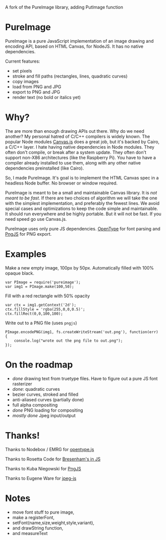A fork of the PureImage library, adding PutImage function

PureImage
==============

PureImage is a pure JavaScript implementation of an image drawing and encoding
API, based on HTML Canvas, for NodeJS. It has no native dependencies.  

Current features:

* set pixels
* stroke and fill paths (rectangles, lines, quadratic curves)
* copy images
* load from PNG and JPG
* export to PNG and JPG
* render text (no bold or italics yet)


Why?
====

The are more than enough drawing APIs out there. Why do we need another? My
personal hatred of C/C++ compilers is widely known. The popular
Node modules [Canvas.js](https://github.com/Automattic/node-canvas) does a great
job, but it's backed by Cairo, a C/C++ layer. I hate having native dependencies
in Node modules. They often don't compile, or break after a system update. They
often don't support non-X86 architectures (like the Raspberry Pi). You have
to have a compiler already installed to use them, along with any other native
dependencies preinstalled (like Cairo).  

So, I made PureImage. It's goal is to implement the HTML Canvas spec in a headless
Node buffer. No browser or window required.

PureImage is meant to be a small and maintainable Canvas library.
It is *not meant to be fast*.  If there are two choices of algorithm we will
take the one with the simplest implementation, and preferably the fewest lines.
We avoid special cases and optimizations to keep the code simple and maintainable.
It should run everywhere and be highly portable. But it will not be fast. If you
need speed go use Canvas.js.

PureImage uses only pure JS dependencies.  [OpenType](https://github.com/nodebox/opentype.js/)
for font parsing and [PngJS](https://github.com/niegowski/node-pngjs) for PNG export.



Examples
=========


Make a new empty image, 100px by 50px. Automatically filled with 100% opaque black.

```
var PImage = require('pureimage');
var img1 = PImage.make(100,50);
```

Fill with a red rectangle with 50% opacity

```
var ctx = img1.getContext('2d');
ctx.fillStyle = 'rgba(255,0,0,0.5)';
ctx.fillRect(0,0,100,100);
```

Write out to a PNG file (uses `pngjs`)

```
PImage.encodePNG(img1, fs.createWriteStream('out.png'), function(err) {
    console.log("wrote out the png file to out.png");
});
```



On the roadmap
===============


* *done* drawing text from truetype files. Have to figure out a pure JS font rasterizer
* *done*: quadratic curves
* bezier curves, stroked and filled
* anti-aliased curves (partially done)
* full alpha compositing
* *done* PNG loading for compositing
* *mostly done* Jpeg input/output


Thanks!
===============

Thanks to Nodebox / EMRG for [opentype.js](https://github.com/nodebox/opentype.js/)

Thanks to Rosetta Code for [Bresenham's in JS](http://rosettacode.org/wiki/Bitmap/Bresenham%27s_line_algorithm#JavaScript)

Thanks to Kuba Niegowski for [PngJS](https://github.com/niegowski/node-pngjs)

Thanks to Eugene Ware for [jpeg-js]( https://github.com/eugeneware/jpeg-js )


Notes
==========

* move font stuff to pure image,
* make a registerFont,
* setFont(name,size,weight,style,variant),
* and drawString function,
* and measureText
